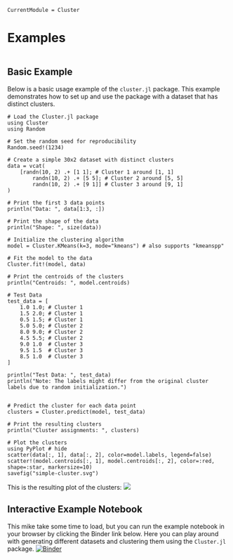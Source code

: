 ```@meta
CurrentModule = Cluster
```
# Examples

```@index
```

## Basic Example
Below is a basic usage example of the `cluster.jl` package. This example demonstrates how to set up and use the package with a dataset that has distinct clusters.

```@example
# Load the Cluster.jl package
using Cluster
using Random

# Set the random seed for reproducibility
Random.seed!(1234)

# Create a simple 30x2 dataset with distinct clusters
data = vcat(
    [randn(10, 2) .+ [1 1]; # Cluster 1 around [1, 1]
        randn(10, 2) .+ [5 5]; # Cluster 2 around [5, 5]
        randn(10, 2) .+ [9 1]] # Cluster 3 around [9, 1]
)

# Print the first 3 data points
println("Data: ", data[1:3, :])

# Print the shape of the data
println("Shape: ", size(data))

# Initialize the clustering algorithm
model = Cluster.KMeans(k=3, mode="kmeans") # also supports "kmeanspp"

# Fit the model to the data
Cluster.fit!(model, data)

# Print the centroids of the clusters
println("Centroids: ", model.centroids)

# Test Data
test_data = [
    1.0 1.0; # Cluster 1
    1.5 2.0; # Cluster 1
    0.5 1.5; # Cluster 1
    5.0 5.0; # Cluster 2
    8.0 9.0; # Cluster 2
    4.5 5.5; # Cluster 2
    9.0 1.0  # Cluster 3
    9.5 1.5  # Cluster 3
    8.5 1.0  # Cluster 3
]

println("Test Data: ", test_data)
println("Note: The labels might differ from the original cluster labels due to random initialization.")


# Predict the cluster for each data point
clusters = Cluster.predict(model, test_data)

# Print the resulting clusters
println("Cluster assignments: ", clusters)

# Plot the clusters
using PyPlot # hide
scatter(data[:, 1], data[:, 2], color=model.labels, legend=false)
scatter!(model.centroids[:, 1], model.centroids[:, 2], color=:red, shape=:star, markersize=10)
savefig("simple-cluster.svg")
```
This is the resulting plot of the clusters:
![](simple-cluster.svg)

## Interactive Example Notebook
This mike take some time to load, but you can run the example notebook in your browser by clicking the Binder link below. Here you can play around with generating different datasets and clustering them using the `Cluster.jl` package.
[![Binder](https://mybinder.org/badge_logo.svg)](https://binder.plutojl.org/v0.19.36/open?url=https%253A%252F%252Fraw.githubusercontent.com%252Fviktorlorentz%252FCluster.jl%252Fmain%252Fexamples%252Fnotebook.jl)